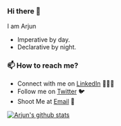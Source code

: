 ### Hi there 👋

I am Arjun

- Imperative by day.
- Declarative by night.

### 📫 How to reach me?

 - Connect with me on [LinkedIn](https://www.linkedin.com/in/arjun-manoj-3265a410b/) 👨🏻‍💻
 - Follow me on [Twitter](https://twitter.com/IAmArjunM) 🐦
 - Shoot Me at [Email](mailto:arjunnmanoj1995@gmail.com) 💌

<a href="">
  <img align="center" src="https://github-readme-stats.vercel.app/api?username=iamarjun&count_private=true&show_icons=true" alt="Arjun's github stats" />
</a>
